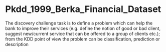 # Pkdd_1999_Berka_Financial_Dataset
The discovery challenge task is to define a problem which can help the bank to improve their services (e.g. define the notion of good or bad client, suggest new/current service that can be offered to a group of clients etc.); from the KDD point of view the problem can be classification, prediction or description

